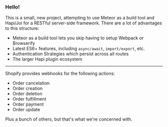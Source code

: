 ### Hello!

This is a small, new project, attempting to use Meteor as a build tool and Hapi/Joi for
a RESTful server-side framework. There are a lot of advantages to this structure:

- Meteor as a build tool lets you skip having to setup Webpack or Browserify
- Latest ES6+ features, including `async/await`, `import/export`, etc.
- Authentication Strategies which persist across all routes
- The larger Hapi plugin ecosystem

---

Shopify provides webhooks for the following actions:

- Order cancelation
- Order creation
- Order deletion
- Order fulfillment
- Order payment
- Order update

Plus a bunch of others, but that's what we're concerned with.
